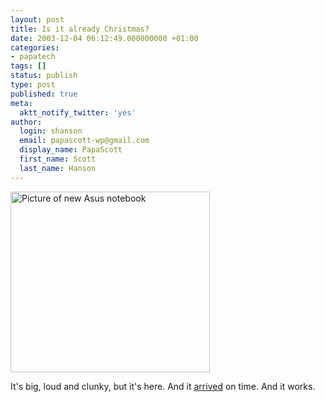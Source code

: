 ```yaml
---
layout: post
title: Is it already Christmas?
date: 2003-12-04 06:12:49.000000000 +01:00
categories:
- papatech
tags: []
status: publish
type: post
published: true
meta:
  aktt_notify_twitter: 'yes'
author:
  login: shanson
  email: papascott-wp@gmail.com
  display_name: PapaScott
  first_name: Scott
  last_name: Hanson
---
```

<p><img alt="Picture of new Asus notebook" title="Asus L3500D" src="http://www.papascott.de/wordpress/wp-content/uploads/2003/12/asusxmas.jpg" width="319" height="289" border="0" /></p>
<p>It's big, loud and clunky, but it's here. And it <a title="Noch'n Blogg.: Apple spinnt" href="http://lumma.de/mt/archives/000733.html">arrived</a> on time. And it works.</p>

